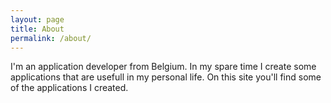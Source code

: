 ```yaml
---
layout: page
title: About
permalink: /about/
---
```


I'm an application developer from Belgium. In my spare time I create some applications that are usefull in my personal life. 
On this site you'll find some of the applications I created.


